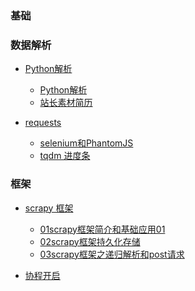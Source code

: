 
### 基础
### 数据解析

* [Python解析]()
    * [Python解析](02parsin/Python%20爬虫%20三种数据解析方式.md)
    * [站长素材简历](02parsin/站长素材简历.ipynb)


* [requests](requests/requsts.md)
    * [selenium和PhantomJS](requests/selenium和PhantomJS.md)
    * [tqdm 进度条](requests/使用tqdm制作下载进度条.md)

### 框架
* [scrapy 框架]()
    * [01scrapy框架简介和基础应用01](scrapy/01scrapy框架简介和基础应用01.md)
    * [02scrapy框架持久化存储](scrapy/02scrapy框架持久化存储.md)
    * [03scrapy框架之递归解析和post请求](scrapy/03scrapy框架之递归解析和post请求.md)


* [协程开启](coroutine/python-协程-异步-爬虫对比.md)
